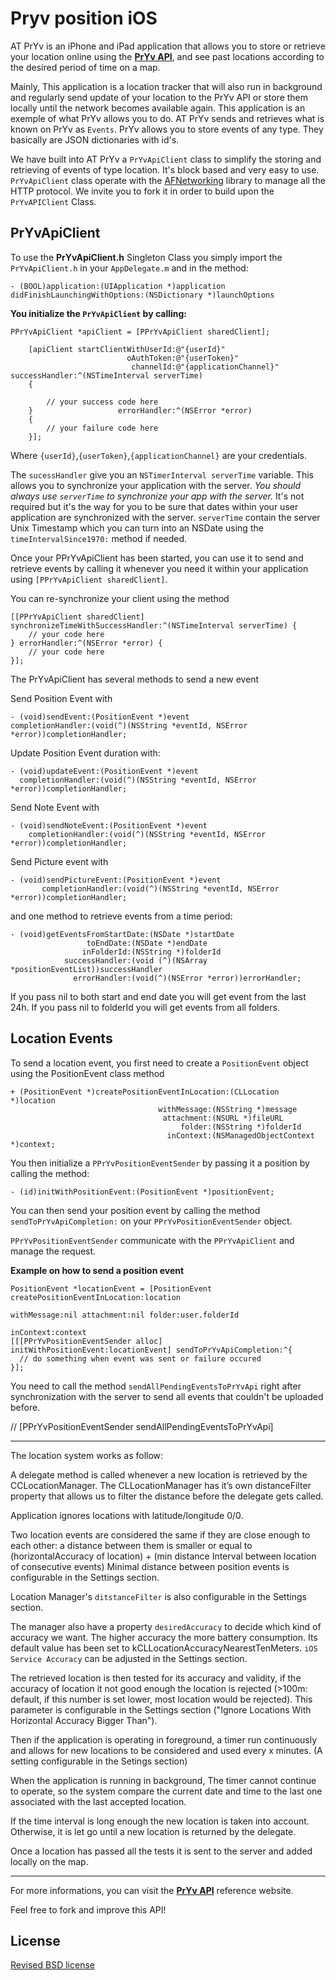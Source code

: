 # Pryv position iOS

AT PrYv is an iPhone and iPad application that allows you to store or retrieve your location online using the [**PrYv API**](http://dev.pryv.com/), and see past locations according to the desired period of time on a map.

Mainly, This application is a location tracker that will also run in background and regularly send update of your location to the PrYv API or store them locally until the network becomes available again. This application is an exemple of what PrYv allows you to do. AT PrYv sends and retrieves what is known on PrYv as `Events`. PrYv allows you to store events of any type. They basically are JSON dictionaries with id's.

We have built into AT PrYv a `PrYvApiClient` class to simplify the storing and retrieving of events of type location. It's block based and very easy to use. 
`PrYvApiClient` class operate with the [AFNetworking](https://github.com/AFNetworking/AFNetworking) library to manage all the HTTP protocol. We invite you to fork it in order to build upon the `PrYvAPIClient` Class.

**PrYvApiClient**
-------

To use the **PrYvApiClient.h** Singleton Class you simply import the `PrYvApiClient.h` in your `AppDelegate.m` and in the method:

`- (BOOL)application:(UIApplication *)application didFinishLaunchingWithOptions:(NSDictionary *)launchOptions`

**You initialize the `PrYvApiClient` by calling:**



    PPrYvApiClient *apiClient = [PPrYvApiClient sharedClient];
    
        [apiClient startClientWithUserId:@"{userId}"
                              oAuthToken:@"{userToken}"
                               channelId:@"{applicationChannel}" successHandler:^(NSTimeInterval serverTime)
        {

            // your success code here
        }                   errorHandler:^(NSError *error)
        {
            // your failure code here
        }];

Where `{userId}`,`{userToken}`,`{applicationChannel}` are your credentials.

The `sucessHandler` give you an `NSTimerInterval serverTime` variable. This allows you to synchronize your application with the server. *You should always use `serverTime` to synchronize your app with the server.* It's not required but it's the way for you to be sure that dates within your user application are synchronized with the server. `serverTime` contain the server Unix Timestamp which you can turn into an NSDate using the `timeIntervalSince1970:` method if needed.

Once your PPrYvApiClient has been started, you can use it to send and retrieve events by calling it whenever you need it within your application using `[PPrYvApiClient sharedClient]`.

You can re-synchronize your client using the method

    [[PPrYvApiClient sharedClient] synchronizeTimeWithSuccessHandler:^(NSTimeInterval serverTime) {
        // your code here
    } errorHandler:^(NSError *error) {
        // your code here    
    }];
    

The PrYvApiClient has several methods to send a new event

Send Position Event with

    - (void)sendEvent:(PositionEvent *)event 
    completionHandler:(void(^)(NSString *eventId, NSError *error))completionHandler;

Update Position Event duration with:

    - (void)updateEvent:(PositionEvent *)event 
      completionHandler:(void(^)(NSString *eventId, NSError *error))completionHandler;

Send Note Event with

    - (void)sendNoteEvent:(PositionEvent *)event
        completionHandler:(void(^)(NSString *eventId, NSError *error))completionHandler;

Send Picture event with

    - (void)sendPictureEvent:(PositionEvent *)event
           completionHandler:(void(^)(NSString *eventId, NSError *error))completionHandler;
    
              
and one method to retrieve events from a time period:

    - (void)getEventsFromStartDate:(NSDate *)startDate
                     toEndDate:(NSDate *)endDate
                    inFolderId:(NSString *)folderId
                successHandler:(void (^)(NSArray *positionEventList))successHandler
                  errorHandler:(void(^)(NSError *error))errorHandler;
                  
If you pass nil to both start and end date you will get event from the last 24h. If you pass nil to folderId you will get events from all folders.

**Location Events**
-------

To send a location event, you first need to create a `PositionEvent` object using the PositionEvent class method

    + (PositionEvent *)createPositionEventInLocation:(CLLocation *)location
                                     withMessage:(NSString *)message
                                      attachment:(NSURL *)fileURL
                                          folder:(NSString *)folderId
                                       inContext:(NSManagedObjectContext *)context;
                                       

You then initialize a `PPrYvPositionEventSender` by passing it a position by calling the method:

    - (id)initWithPositionEvent:(PositionEvent *)positionEvent;

You can then send your position event by calling the method `sendToPrYvApiCompletion:` on your `PPrYvPositionEventSender` object. 

`PPrYvPositionEventSender` communicate with the `PPrYvApiClient` and manage the request.

**Example on how to send a position event**

    PositionEvent *locationEvent = [PositionEvent createPositionEventInLocation:location
                                                                    withMessage:nil attachment:nil folder:user.folderId
                                                                      inContext:context
    [[[PPrYvPositionEventSender alloc] initWithPositionEvent:locationEvent] sendToPrYvApiCompletion:^{
      // do something when event was sent or failure occured
    }];

You need to call the method `sendAllPendingEventsToPrYvApi` right after synchronization with the server to send all events that couldn't be uploaded before.
    
// 
    [PPrYvPositionEventSender sendAllPendingEventsToPrYvApi]


_____
The location system works as follow:

A delegate method is called whenever a new location is retrieved by the CCLocationManager. The CLLocationManager has it’s own distanceFilter property that allows us to filter the distance before the delegate gets called. 

Application ignores locations with latitude/longitude 0/0.
 
Two location events are considered the same if they are close enough to each other: a distance between them is 
smaller or equal to (horizontalAccuracy of location) + (min distance Interval between location of consecutive events)
Minimal distance between position events is configurable in the Settings section.

Location Manager's `ditstanceFilter` is also configurable in the Settings section.

The manager also have a property `desiredAccuracy` to decide which kind of accuracy we want. The higher accuracy the more battery consumption. Its default value has been set to kCLLocationAccuracyNearestTenMeters. 
`iOS Service Accuracy` can be adjusted in the Settings section.

The retrieved location is then tested for its accuracy and validity, if the accuracy of location it not good enough the location is rejected (>100m: default, if this number is set lower, most location would be rejected).
This parameter is configurable in the Settings section ("Ignore Locations With Horizontal Accuracy Bigger Than").

Then if the application is operating in foreground, a timer run continuously and allows for new locations to be considered and used every x minutes. (A setting configurable in the Setings section)

When the application is running in background, The timer cannot continue to operate, so the system compare the current date and time to the last one associated with the last accepted location.

If the time interval is long enough the new location is taken into account. Otherwise, it is let go until a new location is returned by the delegate. 

Once a location has passed all the tests it is sent to the server and added locally on the map.

_____
For more informations, you can visit the [**PrYv API**](http://dev.pryv.com/) reference website.

Feel free to fork and improve this API!


## License

[Revised BSD license](https://github.com/pryv/documents/blob/master/license-bsd-revised.md)
